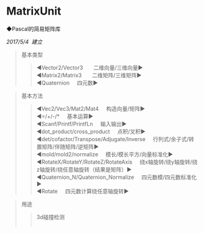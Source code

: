 # MatrixUnit     
    
◆Pascal的简易矩阵库                 
                 
*2017/5/4  建立*                
>基本类型                  
>>◀Vector2/Vector3       二维向量/三维向量▶                  
>>◀Matrix2/Matrix3       二维矩阵/三维矩阵▶                   
>>◀Quaternion      四元数▶                   
                           
>基本方法                   
>>◀Vec2/Vec3/Mat2/Mat4     构造向量/矩阵▶                    
>>◀=/+/-/*     基本运算▶                      
>>◀Scanf/Printf/PrintfLn     输入输出▶                    
>>◀dot_product/cross_product     点积/叉积▶                       
>>◀det/cofactor/Transpose/Adjugate/Inverse     行列式/余子式/转置矩阵/伴随矩阵/逆矩阵▶                      
>>◀mold/mold2/normalize     模长/模长平方/向量标准化▶                      
>>◀RotateX/RotateY/RotateZ/RotateAxis     绕x轴旋转/绕y轴旋转/绕z轴旋转/绕任意轴旋转（结果是矩阵）▶                    
>>◀Quaternion_N/Quaternion_Normalize     四元数模/四元数标准化▶                       
>>◀Rotate     四元数计算绕任意轴旋转▶                        
                                 
>用途                          
>>3d碰撞检测                                
             
